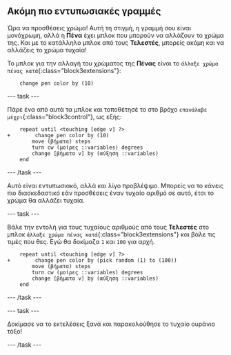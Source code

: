 ## Ακόμη πιο εντυπωσιακές γραμμές

Ώρα να προσθέσεις χρώμα! Αυτή τη στιγμή, η γραμμή σου είναι μονόχρωμη, αλλά η **Πένα** έχει μπλοκ που μπορούν να αλλάζουν το χρώμα της. Και με το κατάλληλο μπλοκ από τους **Τελεστές**, μπορείς ακόμη και να αλλάζεις το χρώμα τυχαία!

Το μπλοκ για την αλλαγή του χρώματος της **Πένας** είναι το `άλλαξε χρώμα πένας κατά`{:class="block3extensions"}:

```blocks3
    change pen color by (10)
```

--- task ---

Πάρε ένα από αυτά τα μπλοκ και τοποθέτησέ το στο βρόχο `επανάλαβε μέχρι`{:class="block3control"}, ως εξής:

```blocks3
    repeat until <touching [edge v] ?> 
+        change pen color by (10)
        move (βήματα) steps
        turn cw (μοίρες ::variables) degrees
        change [βήματα v] by (αύξηση ::variables)
    end
```

--- /task ---

Αυτό είναι εντυπωσιακό, αλλά και λίγο προβλέψιμο. Μπορείς να το κάνεις πιο διασκεδαστικό εάν προσθέσεις έναν τυχαίο αριθμό σε αυτό, έτσι το χρώμα θα αλλάζει τυχαία.

--- task ---

Βάλε την εντολή για τους τυχαίους αριθμούς από τους **Τελεστές** στο μπλοκ `άλλαξε χρώμα πένας κατά`{:class="block3extensions"} και βάλε τις τιμές που θες. Εγώ θα δοκίμαζα `1` και `100` για αρχή.

```blocks3
    repeat until <touching [edge v] ?> 
+        change pen color by (pick random (1) to (100))
        move (βήματα) steps
        turn cw (μοίρες ::variables) degrees
        change [βήματα v] by (αύξηση ::variables)
    end
```

--- /task ---

--- task ---

Δοκίμασε να το εκτελέσεις ξανά και παρακολούθησε το τυχαίο ουράνιο τόξο!

--- /task ---